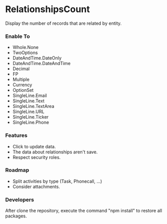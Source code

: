 # RelationshipsCount

Display the number of records that are related by entity.

### Enable To
- Whole.None
- TwoOptions
- DateAndTime.DateOnly
- DateAndTime.DateAndTime
- Decimal
- FP
- Multiple
- Currency
- OptionSet
- SingleLine.Email
- SingleLine.Text
- SingleLine.TextArea
- SingleLine.URL
- SingleLine.Ticker
- SingleLine.Phone

### Features
- Click to update data.
- The data about relationships aren't save.
- Respect security roles.

### Roadmap
- Split activities by type (Task, Phonecall, ...)
- Consider attachments.

### Developers
After clone the repository, execute the command "npm install" to restore all packages.
